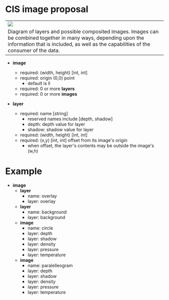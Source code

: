 # CIS image proposal

<table>
<tr>
<td><img src="img/composite.png"></img></td>
<tr>
<td>Diagram of layers and possible composited images. Images can be combined together in many ways, depending upon the information that is included, as well as the capabilities of the consumer of the data.</td>
</tr>
</table>

- **image** 
    - required: (width, height) [int, int]
    - required: origin (0,0) point 
        - default is ll 
    - required: 0 or more **layers**
    - required: 0 or more **images** 

- **layer**
    - required: name [string]
        - reserved names include [depth, shadow]
        - depth: depth value for layer
        - shadow: shadow value for layer
    - required: (width, height) [int, int]
    - required: (x,y) [int, int] offset from its image's origin
        - when offset, the layer's contents may be outside the image's (w,h)

# Example

- **image**
    - **layer**
        - name: overlay
        - layer: overlay
    - **layer**
        - name: background
        - layer: background
    - **image**
        - name: circle
        - layer: depth
        - layer: shadow
        - layer: density
        - layer: pressure
        - layer: temperature
    - **image**
        - name: paralelleogram
        - layer: depth
        - layer: shadow
        - layer: density
        - layer: pressure
        - layer: temperature
